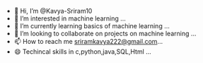 - 👋 Hi, I’m @Kavya-Sriram10
- 👀 I’m interested in machine learning ...
- 🌱 I’m currently learning basics of  machine learning ...
- 💞️ I’m looking to collaborate on projects on machine learning ...
- 📫 How to reach me sriramkavya222@gmail.com...
- 😄 Techincal skills in c,python,java,SQL,Html ...
   

<!---
Kavya-Sriram10/Kavya-Sriram10 is a ✨ special ✨ repository because its `README.md` (this file) appears on your GitHub profile.
You can click the Preview link to take a look at your changes.
--->
